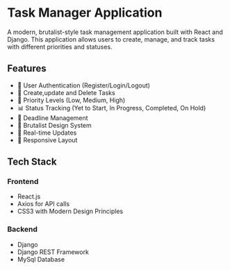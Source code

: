 # Task Manager Application

A modern, brutalist-style task management application built with React and Django. This application allows users to create, manage, and track tasks with different priorities and statuses.

## Features

- 🔐 User Authentication (Register/Login/Logout)
- 📝 Create,update and Delete Tasks
- 🎯 Priority Levels (Low, Medium, High)
- 📊 Status Tracking (Yet to Start, In Progress, Completed, On Hold)
- 📅 Deadline Management
- 🎨 Brutalist Design System
- 🔄 Real-time Updates
- 📱 Responsive Layout

## Tech Stack

### Frontend
- React.js
- Axios for API calls
- CSS3 with Modern Design Principles

### Backend
- Django
- Django REST Framework
- MySql Database

